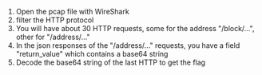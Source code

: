 1. Open the pcap file with WireShark
2. filter the HTTP protocol
3. You will have about 30 HTTP requests, some for the address "/block/...", other for "/address/..."
4. In the json responses of the "/address/..." requests, you have a field "return_value" which contains a base64 string
5. Decode the base64 string of the last HTTP to get the flag
